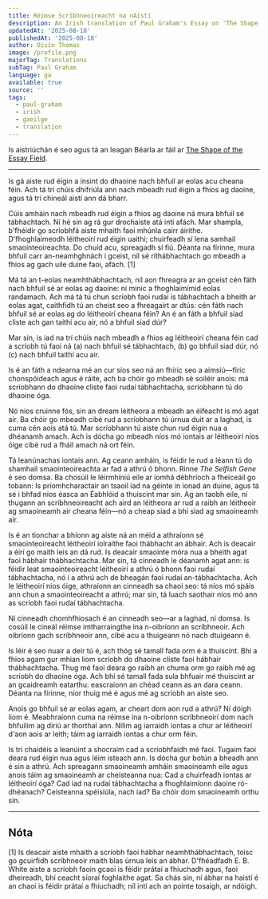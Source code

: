 ```yaml
---
title: Réimse Scríbhneoireacht na nAistí
description: An Irish translation of Paul Graham's Essay on 'The Shape of the Essay Field'
updatedAt: '2025-08-18'
publishedAt: '2025-08-18'
author: Oisín Thomas
image: /profile.png
majorTag: Translations
subTag: Paul Graham
language: ga
available: true
source: ''
tags:
  - paul-graham
  - irish
  - gaeilge
  - translation
---
```


Is aistriúchán é seo agus tá an leagan Béarla ar fáil ar [The Shape of the Essay Field](http://www.paulgraham.com/field.html).

---

Is gá aiste rud éigin a insint do dhaoine nach bhfuil ar eolas acu cheana féin. Ach tá trí chúis dhifriúla ann nach mbeadh rud éigin a fhios ag daoine, agus tá trí chineál aistí ann dá bharr.

Cúis amháin nach mbeadh rud éigin a fhios ag daoine ná mura bhfuil sé tábhachtach. Ní hé sin ag rá gur drochaiste atá inti afách. Mar shampla, b'fhéidir go scríobhfá aiste mhaith faoi mhúnla cairr áirithe. D'fhoghlaimeodh léitheoirí rud éigin uaithi; chuirfeadh sí lena samhail smaointeoireachta. Do chuid acu, spreagadh sí fiú. Déanta na fírinne, mura bhfuil carr an-neamhghnách i gceist, níl sé ríthábhachtach go mbeadh a fhios ag gach uile duine faoi, afách. [1]

Má tá an t-eolas neamhthábhachtach, níl aon fhreagra ar an gceist cén fáth nach bhfuil sé ar eolas ag daoine: ní minic a fhoghlaimímid eolas randamach. Ach má tá tú chun scríobh faoi rudaí is tábhachtach a bheith ar eolas agat, caithfidh tú an cheist seo a fhreagairt ar dtús: cén fáth nach bhfuil sé ar eolas ag do léitheoirí cheana féin? An é an fáth a bhfuil siad cliste ach gan taithí acu air, nó a bhfuil siad dúr?

Mar sin, is iad na trí chúis nach mbeadh a fhios ag léitheoirí cheana féin cad a scríobh tú faoi ná (a) nach bhfuil sé tábhachtach, (b) go bhfuil siad dúr, nó (c) nach bhfuil taithí acu air.

Is é an fáth a ndearna mé an cur síos seo ná an fhíric seo a aimsiú—fíric chonspóideach agus é ráite, ach ba chóir go mbeadh sé soiléir anois: má scríobhann do dhaoine cliste faoi rudaí tábhachtacha, scríobhann tú do dhaoine óga.

Nó níos cruinne fós, sin an dream léitheora a mbeadh an éifeacht is mó agat air. Ba chóir go mbeadh cibé rud a scríobhann tú úrnua duit ar a laghad, is cuma cén aois atá tú. Mar scríobhann tú aiste chun rud éigin nua a dhéanamh amach. Ach is dócha go mbeadh níos mó iontais ar léitheoirí níos óige cibé rud a fháil amach ná ort féin.

Tá leanúnachas iontais ann. Ag ceann amháin, is féidir le rud a léann tú do shamhail smaointeoireachta ar fad a athrú ó bhonn. Rinne *The Selfish Gene* é seo domsa. Ba chosúil le léirmhíniú eile ar íomhá débhríoch a fheiceáil go tobann: Is príomhcharactair an tsaoil iad na géinte in ionad an duine, agus tá sé i bhfad níos éasca an Éabhlóid a thuiscint mar sin. Ag an taobh eile, ní thugann an scríbhneoireacht ach aird an léitheora ar rud a raibh an léitheoir ag smaoineamh air cheana féin—nó a cheap siad a bhí siad ag smaoineamh air.

Is é an tionchar a bhíonn ag aiste ná an méid a athraíonn sé smaointeoireacht léitheoirí iolraithe faoi thábhacht an ábhair. Ach is deacair a éirí go maith leis an dá rud. Is deacair smaointe móra nua a bheith agat faoi hábhair thábhachtacha. Mar sin, tá cinneadh le déanamh agat ann: is féidir leat smaointeoireacht léitheoirí a athrú ó bhonn faoi rudaí tábhachtacha, nó í a athrú ach de bheagán faoi rudaí an-tábhachtacha. Ach le léitheoirí níos óige, athraíonn an cinneadh sa chaoi seo: tá níos mó spáis ann chun a smaointeoireacht a athrú; mar sin, tá luach saothair níos mó ann as scríobh faoi rudaí tábhachtacha.

Ní cinneadh chomhfhiosach é an cinneadh seo—ar a laghad, ní domsa. Is cosúil le cineál réimse imtharraingthe ina n-oibríonn an scríbhneoir. Ach oibríonn gach scríbhneoir ann, cibé acu a thuigeann nó nach dtuigeann é.

Is léir é seo nuair a deir tú é, ach thóg sé tamall fada orm é a thuiscint. Bhí a fhios agam gur mhian liom scríobh do dhaoine cliste faoi hábhair thábhachtacha. Thug mé faoi deara go raibh an chuma orm go raibh mé ag scríobh do dhaoine óga. Ach bhí sé tamall fada sula bhfuair mé thuiscint ar an gcaidreamh eatarthu: eascraíonn an chéad ceann as an dara ceann. Déanta na fírinne, níor thuig mé é agus mé ag scríobh an aiste seo.

Anois go bhfuil sé ar eolas agam, ar cheart dom aon rud a athrú? Ní dóigh liom é. Meabhraíonn cuma na réimse ina n-oibríonn scríbhneoirí dom nach bhfuilim ag díriú ar thorthaí ann. Nílim ag iarraidh iontas a chur ar léitheoirí d'aon aois ar leith; táim ag iarraidh iontas a chur orm féin.

Is trí chaidéis a leanúint a shocraím cad a scríobhfaidh mé faoi. Tugaim faoi deara rud éigin nua agus léim isteach ann. Is dócha gur botún a bheadh ann é sin a athrú. Ach spreagann smaoineamh amháin smaoineamh eile agus anois táim ag smaoineamh ar cheisteanna nua: Cad a chuirfeadh iontas ar léitheoirí óga? Cad iad na rudaí tábhachtacha a fhoghlaimíonn daoine ró-dhéanach? Ceisteanna spéisiúla, nach iad? Ba chóir dom smaoineamh orthu sin.

---

## Nóta

[1] Is deacair aiste mhaith a scríobh faoi hábhar neamhthábhachtach, toisc go gcuirfidh scríbhneoir maith blas úrnua leis an ábhar. D'fhéadfadh E. B. White aiste a scríobh faoin gcaoi is féidir prátaí a fhiuchadh agus, faoi dheireadh, bhí ceacht síoraí foghlaithe agat. Sa chás sin, ní ábhar na haistí é an chaoi is féidir prátaí a fhiuchadh; níl inti ach an pointe tosaigh, ar ndóigh.
